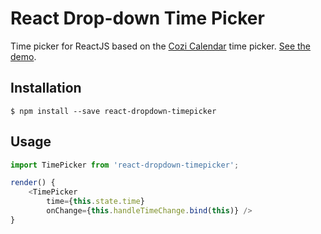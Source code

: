 # React Drop-down Time Picker
Time picker for ReactJS based on the [Cozi Calendar](https://www.cozi.com/calendar) time picker. [See the demo](https://dpalma.github.io/react-dropdown-timepicker/).

## Installation

```shell
$ npm install --save react-dropdown-timepicker
```

## Usage

```javascript
import TimePicker from 'react-dropdown-timepicker';

render() {
	<TimePicker
		time={this.state.time}
		onChange={this.handleTimeChange.bind(this)} />
}
```
